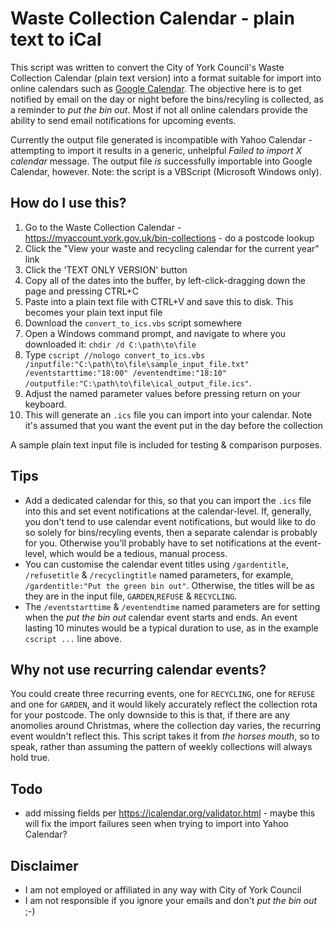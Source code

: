 # Waste Collection Calendar - plain text to iCal

This script was written to convert the City of York Council's Waste Collection Calendar (plain text version) into a format suitable for import into online calendars such as [Google Calendar](https://calendar.google.com/).
The objective here is to get notified by email on the day or night before the bins/recyling is collected, as a reminder to _put the bin out_.
Most if not all online calendars provide the ability to send email notifications for upcoming events.

Currently the output file generated is incompatible with Yahoo Calendar - attempting to import it results in a generic, unhelpful _Failed to import X calendar_ message.
The output file _is_ successfully importable into Google Calendar, however.
Note: the script is a VBScript (Microsoft Windows only).

## How do I use this?

1. Go to the Waste Collection Calendar - https://myaccount.york.gov.uk/bin-collections - do a postcode lookup
2. Click the "View your waste and recycling calendar for the current year" link
3. Click the 'TEXT ONLY VERSION' button
4. Copy all of the dates into the buffer, by left-click-dragging down the page and pressing CTRL+C
5. Paste into a plain text file with CTRL+V and save this to disk. This becomes your plain text input file
6. Download the `convert_to_ics.vbs` script somewhere
7. Open a Windows command prompt, and navigate to where you downloaded it: `chdir /d C:\path\to\file`
8. Type `cscript //nologo convert_to_ics.vbs /inputfile:"C:\path\to\file\sample_input_file.txt" /eventstarttime:"18:00" /eventendtime:"18:10" /outputfile:"C:\path\to\file\ical_output_file.ics"`.
9. Adjust the named parameter values before pressing return on your keyboard.
10. This will generate an `.ics` file you can import into your calendar. Note it's assumed that you want the event put in the day before the collection

A sample plain text input file is included for testing & comparison purposes.

## Tips

* Add a dedicated calendar for this, so that you can import the `.ics` file into this and set event notifications at the calendar-level. If, generally, you don't tend to use calendar event notifications, but would like to do so solely for bins/recyling events, then a separate calendar is probably for you. Otherwise you'll probably have to set notifications at the event-level, which would be a tedious, manual process.
* You can customise the calendar event titles using `/gardentitle`, `/refusetitle` & `/recyclingtitle` named parameters, for example, `/gardentitle:"Put the green bin out"`. Otherwise, the titles will be as they are in the input file, `GARDEN`,`REFUSE` & `RECYCLING`.
* The `/eventstarttime` & `/eventendtime` named parameters are for setting when the _put the bin out_ calendar event starts and ends. An event lasting 10 minutes would be a typical duration to use, as in the example `cscript ...` line above.

## Why not use recurring calendar events?

You could create three recurring events, one for `RECYCLING`, one for `REFUSE` and one for `GARDEN`, and it would likely accurately reflect the collection rota for your postcode. The only downside to this is that, if there are any anomolies around Christmas, where the collection day varies, the recurring event wouldn't reflect this. This script takes it from _the horses mouth_, so to speak, rather than assuming the pattern of weekly collections will always hold true.

## Todo
* add missing fields per https://icalendar.org/validator.html - maybe this will fix the import failures seen when trying to import into Yahoo Calendar?

## Disclaimer
* I am not employed or affiliated in any way with City of York Council
* I am not responsible if you ignore your emails and don't _put the bin out_ ;-)
